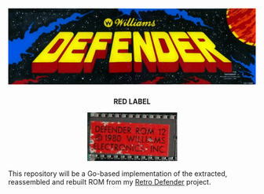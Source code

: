 <h1 align="center">

<img src="https://raw.githubusercontent.com/jeffnyman/defender-redlabel/master/assets/defender-title.jpg" alt="Defender"/>

</h1>

<p align="center"><strong>RED LABEL</strong></p>

<p align="center">

<img src="https://raw.githubusercontent.com/jeffnyman/defender-redlabel/master/assets/defender-red-label-chip.jpg" alt="Red Label Chip"/>

</p>

This repository will be a Go-based implementation of the extracted, reassembled and rebuilt ROM from my [Retro Defender](https://github.com/jeffnyman/retro-defender) project.
